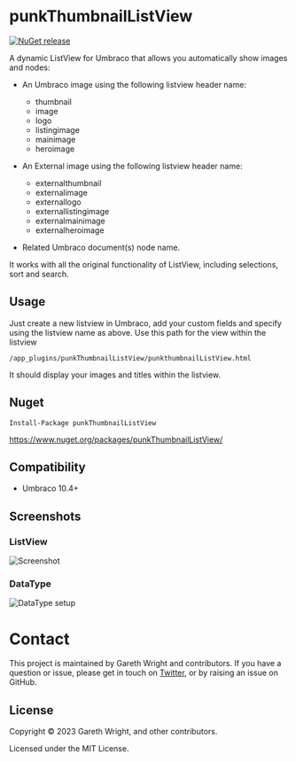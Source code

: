# punkThumbnailListView

[![NuGet release](https://img.shields.io/nuget/v/punkThumbnailListView.svg)](https://www.nuget.org/packages/punkThumbnailListView/)

A dynamic ListView for Umbraco that allows you automatically show images and nodes: 

- An Umbraco image using the following listview header name: 

    - thumbnail
    - image
    - logo
    - listingimage
    - mainimage
    - heroimage

- An External image using the following listview header name: 

    - externalthumbnail
    - externalimage
    - externallogo
    - externallistingimage
    - externalmainimage
    - externalheroimage

- Related Umbraco document(s) node name.

It works with all the original functionality of ListView, including selections, sort and search. 

## Usage 

Just create a new listview in Umbraco, add your custom fields and specify using the listview name as above. Use this path for the view within the listview

`/app_plugins/punkThumbnailListView/punkthumbnailListView.html`

It should display your images and titles within the listview. 

## Nuget

`Install-Package punkThumbnailListView`

https://www.nuget.org/packages/punkThumbnailListView/

## Compatibility
   
- Umbraco 10.4+

## Screenshots
  
### ListView
![Screenshot](https://raw.github.com/garpunkal/punkThumbnailListView/main/listview.jpg)

### DataType
![DataType setup](https://raw.github.com/garpunkal/punkThumbnailListView/main/datatype.jpg)

# Contact
This project is maintained by Gareth Wright and contributors. If you have a question or issue, please get in touch on [Twitter](https://twitter.com/garpunkal), or by raising an issue on GitHub.

## License
Copyright © 2023 Gareth Wright, and other contributors.

Licensed under the MIT License.